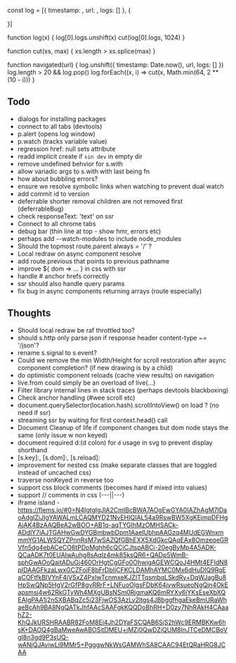 const log = [{
  timestamp: ,
  url: ,
  logs: []
}, {

}]

function log(x) {
  log[0].logs.unshift(x)
  cut(log[0].logs, 1024)
}

function cut(xs, max) {
  xs.length > xs.splice(max)
}

function navigated(url) {
  log.unshift({
    timestamp: Date.now(),
    url,
    logs: []
  })
  log.length > 20 && log.pop()
  log.forEach((x, i) => cut(x, Math.min(64, 2 ** (10 - i)))
}

## Todo
- dialogs for installing packages
- connect to all tabs (devtools)
- p.alert (opens log window)
- p.watch (tracks variable value)
- regression href: null sets attribute
- readd implicit create if `sin dev` in empty dir
- remove undefined behvior for s.with
- allow variadic args to s.with with last being fn
- how about bubbling errors?
- ensure we resolve symbolic links when watching to prevent dual watch
- add commit id to version
- deferrable shorter removal children are not removed first (deferrableBug)
- check responseText: 'text' on ssr
- Connect to all chrome tabs
- debug bar (thin line at top - show hmr, errors etc)
- perhaps add --watch-modules to include node_modules
- Should the topmost route.parent always = '/' ?
- Local redraw on async component resolve
- add route.previous that points to previous pathname
- improve ${ dom => ... } in css with ssr
- handle # anchor hrefs correctly
- ssr should also handle query params
- fix bug in async components returning arrays (route especially)

## Thoughts
- Should local redraw be raf throttled too?
- should s.http only parse json if response header content-type ~= '/json'?
- rename s.signal to s.event?
- Could we remove the min Width/Height for scroll restoration after async component completion? (if new drawing is by a child)
- do optimistic component reloads (cache view results) on navigation
- live.from could simply be an overload of live(...)
- Filter library internal lines in stack traces (perhaps devtools blackboxing)
- Check anchor handling (#wee scroll etc)
- document.querySelector(location.hash).scrollIntoView() on load ? (no need if ssr)
- streaming ssr by waiting for first context.head() call
- Document Cleanup of life if component changes but dom node stays the same (only issue w non keyed)
- document required d:(d colon) for `d` usage in svg to prevent display shorthand
- [s.key]:, [s.dom]:, [s.reload]:
- improvement for nested css (make separate classes that are toggled instead of uncached css)
- traverse nonKeyed in reverse too
- support css block comments (becomes hard if mixed into values)
- support // comments in css (---||---)
- iframe island - https://flems.io/#0=N4IgtglgJlA2CmIBcBWA7AOgEwGYA0IAZhAgM7IDaoAdgIZiJIgYAWALmLCAQMYD21NvEHIQIAL54a9RswBW5XgKEimpDFHgAjAK4BzAAQBeA2wBOO+AB1q-aqTYGIhMzOMHSACk-ADdlY7iAJTGAHwGwDYGBmbwbDpm1AaeIUbhpAAGzq4MUdEGWnxmmmYG1ALWSQYZPnnRsM7wSAZQfGBhEXX5XdGkcQAqEAx8OmzeqeGRVfn5dg4ebACeCO6tPDoMghh6cQCiCJtspABCi-20egByMp4A5ADK-QCaADK7t0EUAIwAuhg8sAqlz4mk85ksQR6+QADp5WmB-sphGwAOoQaitADuGj460OrHgtCgGFo0OhwigAGEWCQoJ4HMt4EFIdN8pIDAAGFkzaLwxGCZFojF8bFrDbIjCFKCLDAMhAYMC0Mx6dHuDlQ9RgEaCOFtfkBIVYnF4iVSxZ4PxIwTcnmxeKJZITTqsmbqLSkdRy+DqWJagBu8HpSwQNp5HgV2rGfP8gvRRrF+LNFuoOlgsFDbK64jywRsueoNgQjn4OkEapsmsj4w62RkGTyWh4MXgUBsNSm0RjgmaKQ6mRYXy6jYKsEseXbXQEAIgPAA1j2nSXBABqZc5i23FjwOS3AzLy2ltgs4JBbggfhgaEkeBmURaWhaeBcAh9BA8NgQATkJhfAAcSAAFgkKQQDoBhRH+D0zy7NhRAkH4CAaahZ2-KhQJkURSHRAABR82FoM8Ei4Jh2DYaFSCQAB6SjS2hWc9ERMBKKw6hsK+DAOQ4gBaMweAwABOSitDMEU+jMZj0QwDZiQUM8lnJTCeDMCBoVgl8n3gd9P3sUQ-wANjQJAviwLj9MMr5+PgggwNkWsGAMWhSA8CAAC94EtQRaHRG8JCAA
